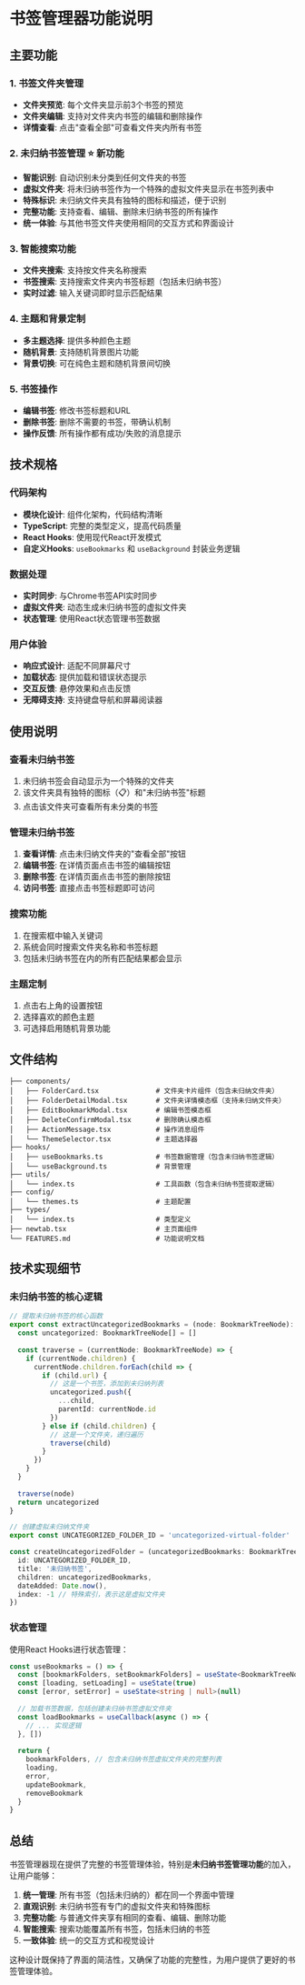# 书签管理器功能说明

## 主要功能

### 1. 书签文件夹管理
- **文件夹预览**: 每个文件夹显示前3个书签的预览
- **文件夹编辑**: 支持对文件夹内书签的编辑和删除操作
- **详情查看**: 点击"查看全部"可查看文件夹内所有书签

### 2. 未归纳书签管理 ⭐ **新功能**
- **智能识别**: 自动识别未分类到任何文件夹的书签
- **虚拟文件夹**: 将未归纳书签作为一个特殊的虚拟文件夹显示在书签列表中
- **特殊标识**: 未归纳文件夹具有独特的图标和描述，便于识别
- **完整功能**: 支持查看、编辑、删除未归纳书签的所有操作
- **统一体验**: 与其他书签文件夹使用相同的交互方式和界面设计

### 3. 智能搜索功能
- **文件夹搜索**: 支持按文件夹名称搜索
- **书签搜索**: 支持搜索文件夹内书签标题（包括未归纳书签）
- **实时过滤**: 输入关键词即时显示匹配结果

### 4. 主题和背景定制
- **多主题选择**: 提供多种颜色主题
- **随机背景**: 支持随机背景图片功能
- **背景切换**: 可在纯色主题和随机背景间切换

### 5. 书签操作
- **编辑书签**: 修改书签标题和URL
- **删除书签**: 删除不需要的书签，带确认机制
- **操作反馈**: 所有操作都有成功/失败的消息提示

## 技术规格

### 代码架构
- **模块化设计**: 组件化架构，代码结构清晰
- **TypeScript**: 完整的类型定义，提高代码质量
- **React Hooks**: 使用现代React开发模式
- **自定义Hooks**: `useBookmarks` 和 `useBackground` 封装业务逻辑

### 数据处理
- **实时同步**: 与Chrome书签API实时同步
- **虚拟文件夹**: 动态生成未归纳书签的虚拟文件夹
- **状态管理**: 使用React状态管理书签数据

### 用户体验
- **响应式设计**: 适配不同屏幕尺寸
- **加载状态**: 提供加载和错误状态提示
- **交互反馈**: 悬停效果和点击反馈
- **无障碍支持**: 支持键盘导航和屏幕阅读器

## 使用说明

### 查看未归纳书签
1. 未归纳书签会自动显示为一个特殊的文件夹
2. 该文件夹具有独特的图标（📋）和"未归纳书签"标题
3. 点击该文件夹可查看所有未分类的书签

### 管理未归纳书签
1. **查看详情**: 点击未归纳文件夹的"查看全部"按钮
2. **编辑书签**: 在详情页面点击书签的编辑按钮
3. **删除书签**: 在详情页面点击书签的删除按钮
4. **访问书签**: 直接点击书签标题即可访问

### 搜索功能
1. 在搜索框中输入关键词
2. 系统会同时搜索文件夹名称和书签标题
3. 包括未归纳书签在内的所有匹配结果都会显示

### 主题定制
1. 点击右上角的设置按钮
2. 选择喜欢的颜色主题
3. 可选择启用随机背景功能

## 文件结构

```
├── components/
│   ├── FolderCard.tsx              # 文件夹卡片组件（包含未归纳文件夹）
│   ├── FolderDetailModal.tsx       # 文件夹详情模态框（支持未归纳文件夹）
│   ├── EditBookmarkModal.tsx       # 编辑书签模态框
│   ├── DeleteConfirmModal.tsx      # 删除确认模态框
│   ├── ActionMessage.tsx           # 操作消息组件
│   └── ThemeSelector.tsx           # 主题选择器
├── hooks/
│   ├── useBookmarks.ts             # 书签数据管理（包含未归纳书签逻辑）
│   └── useBackground.ts            # 背景管理
├── utils/
│   └── index.ts                    # 工具函数（包含未归纳书签提取逻辑）
├── config/
│   └── themes.ts                   # 主题配置
├── types/
│   └── index.ts                    # 类型定义
├── newtab.tsx                      # 主页面组件
└── FEATURES.md                     # 功能说明文档
```

## 技术实现细节

### 未归纳书签的核心逻辑

```typescript
// 提取未归纳书签的核心函数
export const extractUncategorizedBookmarks = (node: BookmarkTreeNode): BookmarkTreeNode[] => {
  const uncategorized: BookmarkTreeNode[] = []
  
  const traverse = (currentNode: BookmarkTreeNode) => {
    if (currentNode.children) {
      currentNode.children.forEach(child => {
        if (child.url) {
          // 这是一个书签，添加到未归纳列表
          uncategorized.push({
            ...child,
            parentId: currentNode.id
          })
        } else if (child.children) {
          // 这是一个文件夹，递归遍历
          traverse(child)
        }
      })
    }
  }
  
  traverse(node)
  return uncategorized
}

// 创建虚拟未归纳文件夹
export const UNCATEGORIZED_FOLDER_ID = 'uncategorized-virtual-folder'

const createUncategorizedFolder = (uncategorizedBookmarks: BookmarkTreeNode[]): BookmarkTreeNode => ({
  id: UNCATEGORIZED_FOLDER_ID,
  title: '未归纳书签',
  children: uncategorizedBookmarks,
  dateAdded: Date.now(),
  index: -1 // 特殊索引，表示这是虚拟文件夹
})
```

### 状态管理

使用React Hooks进行状态管理：

```typescript
const useBookmarks = () => {
  const [bookmarkFolders, setBookmarkFolders] = useState<BookmarkTreeNode[]>([])
  const [loading, setLoading] = useState(true)
  const [error, setError] = useState<string | null>(null)
  
  // 加载书签数据，包括创建未归纳书签虚拟文件夹
  const loadBookmarks = useCallback(async () => {
    // ... 实现逻辑
  }, [])
  
  return {
    bookmarkFolders, // 包含未归纳书签虚拟文件夹的完整列表
    loading,
    error,
    updateBookmark,
    removeBookmark
  }
}
```

## 总结

书签管理器现在提供了完整的书签管理体验，特别是**未归纳书签管理功能**的加入，让用户能够：

1. **统一管理**: 所有书签（包括未归纳的）都在同一个界面中管理
2. **直观识别**: 未归纳书签有专门的虚拟文件夹和特殊图标
3. **完整功能**: 与普通文件夹享有相同的查看、编辑、删除功能
4. **智能搜索**: 搜索功能覆盖所有书签，包括未归纳的书签
5. **一致体验**: 统一的交互方式和视觉设计

这种设计既保持了界面的简洁性，又确保了功能的完整性，为用户提供了更好的书签管理体验。